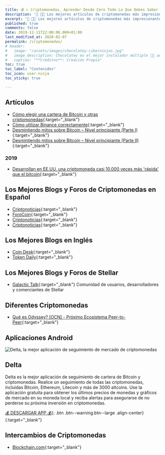 ```yaml
---
title: 💰 ▷ Criptomonedas, Aprender Desde Cero Todo Lo Que Debes Saber
description: '📌 👨‍💻 Los mejores artículos de criptomonedas más impresionantes y espectaculares que puedes encontrar en todo Internet.'
excerpt: '📌 👨‍💻 Los mejores artículos de criptomonedas más impresionantes y espectaculares que puedes encontrar en todo Internet.'
published: true
comments: false
date: 2019-12-11T22:00:00.000+01:00
last_modified_at: 2020-02-07
permalink: /criptomonedas/
# header:
#   image: "/assets/images/chocolatey-ciberninjas.jpg"
#   image_description: Chocolatey es el mejor instalador múltiple 👨‍💻 administrador u gestor de paquetes a nivel de máquina, para realizar instalaciones de software dentro de Windows
#   caption: "**Créditos**: Creación Propia"
toc: true
toc_label: "Contenidos"
toc_icon: user-ninja
toc_sticky: true

---
```


## Artículos

* [Cómo elegir una cartera de Bitcoin y otras criptomonedas](https://www.criptonoticias.com/criptopedia/como-elegir-monedero-cartera-bitcoin-criptomonedas-criptoactivos/){:target="_blank"}
* [Cómo utilizar Binance correctamente](https://forocoin.net/threads/como-utilizar-binance-correctamente-tutorial.624/){:target="_blank"}
* [Desmintiendo mitos sobre Bitcoin – Nivel principiante (Parte I)](https://www.criptonoticias.com/educacion/desmintiendo-mitos-bitcoin-principiante-parte-i/){:target="_blank"}
* [Desmintiendo mitos sobre Bitcoin – Nivel principiante (Parte II)](https://www.criptonoticias.com/educacion/desmintiendo-mitos-bitcoin-principiante-parte-ii/){:target="_blank"}

### 2019

* [Desarrollan en EE.UU. una criptomoneda casi 10.000 veces más 'rápida' que el bitcoin](https://actualidad.rt.com/actualidad/302683-eeuu-nueva-criptomoneda-reemplazar-bitcoin){:target="_blank"}

## Los Mejores Blogs y Foros de Criptomonedas en Español

* [Criptonoticias](https://www.criptonoticias.com/){:target="_blank"}
* [ForoCoin](https://forocoin.net/){:target="_blank"}
* [Criptonoticias](https://www.criptonoticias.com/){:target="_blank"}
* [Criptonoticias](https://www.criptonoticias.com/){:target="_blank"}

## Los Mejores Blogs en Inglés

* [Coin Desk](https://www.coindesk.com/){:target="_blank"}
* [Token Daily](https://www.tokendaily.co/){:target="_blank"}

## Los Mejores Blogs y Foros de Stellar

* [Galactic Talk](https://galactictalk.org){:target="_blank"}
Comunidad de usuarios, desarrolladores y comerciantes de Stellar

## Diferentes Criptomonedas

* [Qué es Odyssey? [OCN] - Próximo Ecosistema Peer-to-Peer](https://forocoin.net/threads/que-es-odyssey-ocn-proximo-ecosistema-peer-to-peer.1811/){:target="_blank"}

## Aplicaciones Android

![Delta, la mejor aplicación de seguimiento de mercado de criptomonedas](https://i.ibb.co/Q6nG2bz/image.png)

## Delta

Delta es la mejor aplicación de seguimiento de cartera de Bitcoin y criptomonedas. Realice un seguimiento de todas las criptomonedas, incluidas Bitcoin, Ethereum, Litecoin y más de 3000 altcoins. Use la aplicación gratuita para obtener los últimos precios de monedas y gráficos de mercado en su moneda local y reciba alertas para asegurarse de no perderse su próxima inversión en criptomonedas.

[💰 DESCARGAR APP 💰](https://delta.app/){: .btn .btn--warning.btn--large .align-center}{:target="_blank"}

## Intercambios de Criptomonedas

* [Blockchain.com](https://www.blockchain.com/){:target="_blank"}